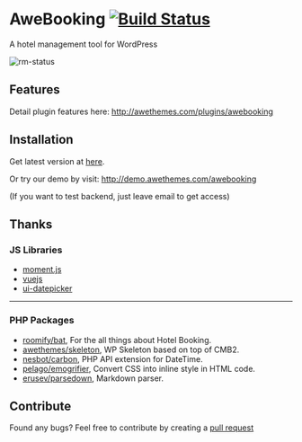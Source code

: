 # AweBooking [![Build Status](https://travis-ci.org/awethemes/awebooking.svg?branch=master)](https://travis-ci.org/awethemes/awebooking)

A hotel management tool for WordPress

![rm-status](https://user-images.githubusercontent.com/1529454/27292370-7c52c392-553d-11e7-80de-b3397a50e958.png)

## Features

Detail plugin features here: http://awethemes.com/plugins/awebooking

## Installation

Get latest version at [here](https://wordpress.org/plugins/awebooking/).

Or try our demo by visit: http://demo.awethemes.com/awebooking

(If you want to test backend, just leave email to get access)

## Thanks

### JS Libraries

- [moment.js](http://momentjs.com)
- [vuejs](https://vuejs.org)
- [ui-datepicker](https://jqueryui.com/datepicker/)

----

### PHP Packages

- [roomify/bat](https://github.com/Roomify/bat), For the all things about Hotel Booking.
- [awethemes/skeleton](https://github.com/awethemes/skeleton), WP Skeleton based on top of CMB2.
- [nesbot/carbon](https://github.com/briannesbitt/Carbon),  PHP API extension for DateTime.
- [pelago/emogrifier](https://github.com/jjriv/emogrifier), Convert CSS into inline style in HTML code.
- [erusev/parsedown](https://github.com/erusev/parsedown), Markdown parser.


## Contribute

Found any bugs? Feel free to contribute by creating a [pull request](https://github.com/awethemes/awebooking/pulls)
